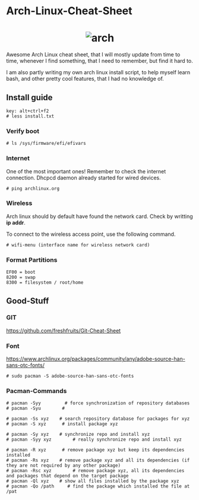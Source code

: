 # Arch-Linux-Cheat-Sheet

<h1 align="center">
	<img src="https://www.archlinux.org/static/logos/archlinux-logo-dark-90dpi.ebdee92a15b3.png" alt="arch">
</h1>

Awesome Arch Linux cheat sheet, that I will mostly update from time to time, whenever I find something, that I need to remember, but find it hard to. 

I am also partly writing my own arch linux install script, to help myself learn bash, and other pretty cool features, that I had no knowledge of. 

## Install guide
```
key: alt+ctrl+f2
# less install.txt
```

###  Verify boot
```
# ls /sys/firmware/efi/efivars
```

###  Internet
One of the most important ones! Remember to check the internet connection. Dhcpcd daemon already started for wired devices.

```
# ping archlinux.org
``` 
### Wireless
Arch linux should by default have found the network card. Check by writting **ip addr**.

To connect to the wireless access point, use the following command.
```
# wifi-menu (interface name for wireless network card)
```

### Format Partitions
```
EF00 = boot
8200 = swap
8300 = filesystem / root/home
```
## Good-Stuff

### GIT
https://github.com/freshfruits/Git-Cheat-Sheet

### Font
https://www.archlinux.org/packages/community/any/adobe-source-han-sans-otc-fonts/

`# sudo pacman -S adobe-source-han-sans-otc-fonts `

### Pacman-Commands

```
# pacman -Syy      	  # force synchronization of repository databases
# pacman -Syu		 # 

# pacman -Ss xyz   	# search repository database for packages for xyz
# pacman -S xyz    	 # install package xyz

# pacman -Sy xyz   	# synchronize repo and install xyz
# pacman -Syy xyz        # really synchronize repo and install xyz

# pacman -R xyz    	 # remove package xyz but keep its dependencies installed
# pacman -Rs xyz   	# remove package xyz and all its dependencies (if they are not required by any other package)
# pacman -Rsc xyz        # remove package xyz, all its dependencies and packages that depend on the target package
# pacman -Ql xyz   	# show all files installed by the package xyz
# pacman -Qo /path     # find the package which installed the file at /pat
```
